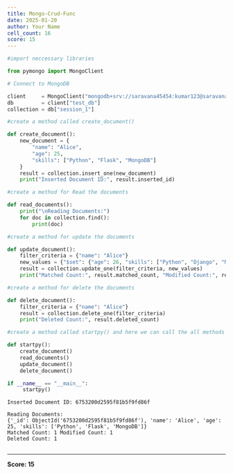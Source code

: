 ```yaml
---
title: Mongo-Crud-Func
date: 2025-01-20
author: Your Name
cell_count: 16
score: 15
---
```


```python
#import neccessary libraries
```


```python
from pymongo import MongoClient
```


```python
# Connect to MongoDB
```


```python
client     = MongoClient("mongodb+srv://saravana45454:kumar123@saravana.kg1trkw.mongodb.net")
db         = client["test_db"] 
collection = db["session_1"]
```


```python
#create a method called create_document() 
```


```python
def create_document():
    new_document = {
        "name": "Alice",
        "age": 25,
        "skills": ["Python", "Flask", "MongoDB"]
    }
    result = collection.insert_one(new_document)
    print("Inserted Document ID:", result.inserted_id)
```


```python
#create a method for Read the documents
```


```python
def read_documents():
    print("\nReading Documents:")
    for doc in collection.find():
        print(doc)
```


```python
#create a method for update the documents
```


```python
def update_document():
    filter_criteria = {"name": "Alice"}
    new_values = {"$set": {"age": 26, "skills": ["Python", "Django", "MongoDB"]}}
    result = collection.update_one(filter_criteria, new_values)
    print("Matched Count:", result.matched_count, "Modified Count:", result.modified_count)
```


```python
#create a method for delete the documents
```


```python
def delete_document():
    filter_criteria = {"name": "Alice"}
    result = collection.delete_one(filter_criteria)
    print("Deleted Count:", result.deleted_count)
```


```python
#create a method called startpy() and here we can call the all methods
```


```python
def startpy():
    create_document() 
    read_documents() 
    update_document()
    delete_document()
```


```python
if __name__ == "__main__":
     startpy()
```

    Inserted Document ID: 6753200d2595f81b5f9fd86f
    
    Reading Documents:
    {'_id': ObjectId('6753200d2595f81b5f9fd86f'), 'name': 'Alice', 'age': 25, 'skills': ['Python', 'Flask', 'MongoDB']}
    Matched Count: 1 Modified Count: 1
    Deleted Count: 1



```python

```


---
**Score: 15**

